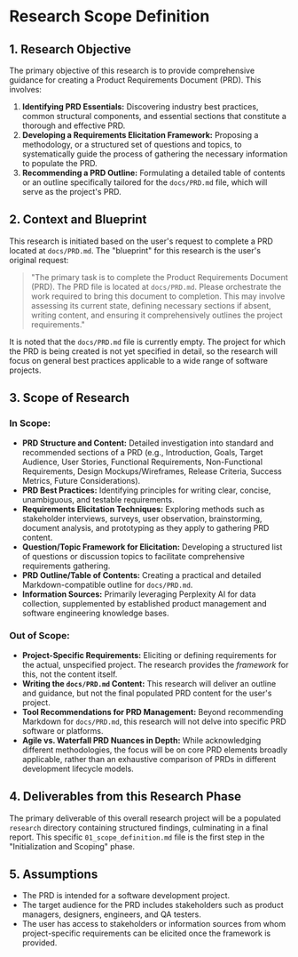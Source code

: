 # Research Scope Definition

## 1. Research Objective

The primary objective of this research is to provide comprehensive guidance for creating a Product Requirements Document (PRD). This involves:

1.  **Identifying PRD Essentials:** Discovering industry best practices, common structural components, and essential sections that constitute a thorough and effective PRD.
2.  **Developing a Requirements Elicitation Framework:** Proposing a methodology, or a structured set of questions and topics, to systematically guide the process of gathering the necessary information to populate the PRD.
3.  **Recommending a PRD Outline:** Formulating a detailed table of contents or an outline specifically tailored for the `docs/PRD.md` file, which will serve as the project's PRD.

## 2. Context and Blueprint

This research is initiated based on the user's request to complete a PRD located at `docs/PRD.md`. The "blueprint" for this research is the user's original request:

> "The primary task is to complete the Product Requirements Document (PRD). The PRD file is located at `docs/PRD.md`. Please orchestrate the work required to bring this document to completion. This may involve assessing its current state, defining necessary sections if absent, writing content, and ensuring it comprehensively outlines the project requirements."

It is noted that the `docs/PRD.md` file is currently empty. The project for which the PRD is being created is not yet specified in detail, so the research will focus on general best practices applicable to a wide range of software projects.

## 3. Scope of Research

### In Scope:

*   **PRD Structure and Content:** Detailed investigation into standard and recommended sections of a PRD (e.g., Introduction, Goals, Target Audience, User Stories, Functional Requirements, Non-Functional Requirements, Design Mockups/Wireframes, Release Criteria, Success Metrics, Future Considerations).
*   **PRD Best Practices:** Identifying principles for writing clear, concise, unambiguous, and testable requirements.
*   **Requirements Elicitation Techniques:** Exploring methods such as stakeholder interviews, surveys, user observation, brainstorming, document analysis, and prototyping as they apply to gathering PRD content.
*   **Question/Topic Framework for Elicitation:** Developing a structured list of questions or discussion topics to facilitate comprehensive requirements gathering.
*   **PRD Outline/Table of Contents:** Creating a practical and detailed Markdown-compatible outline for `docs/PRD.md`.
*   **Information Sources:** Primarily leveraging Perplexity AI for data collection, supplemented by established product management and software engineering knowledge bases.

### Out of Scope:

*   **Project-Specific Requirements:** Eliciting or defining requirements for the actual, unspecified project. The research provides the *framework* for this, not the content itself.
*   **Writing the `docs/PRD.md` Content:** This research will deliver an outline and guidance, but not the final populated PRD content for the user's project.
*   **Tool Recommendations for PRD Management:** Beyond recommending Markdown for `docs/PRD.md`, this research will not delve into specific PRD software or platforms.
*   **Agile vs. Waterfall PRD Nuances in Depth:** While acknowledging different methodologies, the focus will be on core PRD elements broadly applicable, rather than an exhaustive comparison of PRDs in different development lifecycle models.

## 4. Deliverables from this Research Phase

The primary deliverable of this overall research project will be a populated `research` directory containing structured findings, culminating in a final report. This specific `01_scope_definition.md` file is the first step in the "Initialization and Scoping" phase.

## 5. Assumptions

*   The PRD is intended for a software development project.
*   The target audience for the PRD includes stakeholders such as product managers, designers, engineers, and QA testers.
*   The user has access to stakeholders or information sources from whom project-specific requirements can be elicited once the framework is provided.